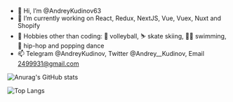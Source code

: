 - 👋 Hi, I’m @AndreyKudinov63
- 🌱 I’m currently working on React, Redux, NextJS, Vue, Vuex, Nuxt and Shopify
- 👀 Hobbies other than coding: 🏐 volleyball, ⛷ skate skiing, 🏊‍♂️ swimming, 🕺 hip-hop and popping dance
- 📫 Telegram @AndreyKudinov, Twitter @Andrey__Kudinov, Email 2499931@gmail.com

![Anurag's GitHub stats](https://github-readme-stats.vercel.app/api?username=AndreyKudinov63&show_icons&hide=stars,issues,contribs=true&count_private=true)

![Top Langs](https://github-readme-stats.vercel.app/api/top-langs/?username=AndreyKudinov63&hide_langs_below=1&layout=compact&langs_count=6&exclude_repo=puzzle,quiz)

